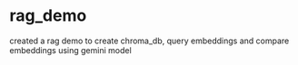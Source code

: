 # rag_demo
created a rag demo to create chroma_db, query embeddings and compare embeddings using gemini model
